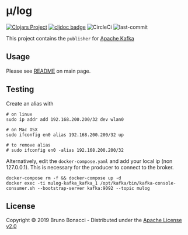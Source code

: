 # μ/log
[![Clojars Project](https://img.shields.io/clojars/v/com.brunobonacci/mulog.svg)](https://clojars.org/com.brunobonacci/mulog)  [![cljdoc badge](https://cljdoc.org/badge/com.brunobonacci/mulog)](https://cljdoc.org/d/com.brunobonacci/mulog/CURRENT) ![CircleCi](https://img.shields.io/circleci/project/BrunoBonacci/mulog.svg) ![last-commit](https://img.shields.io/github/last-commit/BrunoBonacci/mulog.svg)


This project contains the `publisher` for [Apache Kafka](https://kafka.apache.org/)


## Usage

Please see [README](../README.md) on main page.

## Testing

Create an alias with

``` shell
# on linux
sudo ip addr add 192.168.200.200/32 dev wlan0

# on Mac OSX
sudo ifconfig en0 alias 192.168.200.200/32 up

# to remove alias
# sudo ifconfig en0 -alias 192.168.200.200/32
```

Alternatively, edit the `docker-compose.yaml` and add your local ip (non 127.0.0.1).
This is necessary for the producer to connect to the broker.


``` shell
docker-compose rm -f && docker-compose up -d
docker exec -ti mulog-kafka_kafka_1 /opt/kafka/bin/kafka-console-consumer.sh --bootstrap-server kafka:9092 --topic mulog
```

## License

Copyright © 2019 Bruno Bonacci - Distributed under the [Apache License v2.0](http://www.apache.org/licenses/LICENSE-2.0)
